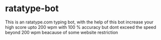 # ratatype-bot
This is an ratatype.com typing bot, with the help of this bot increase your high score upto 200 wpm with 100 % accuracy but dont exceed the speed beyond 200 wpm beacause of some website restriction  
